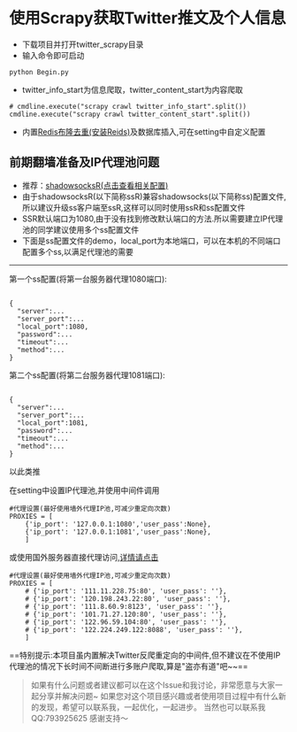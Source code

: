 # 使用Scrapy获取Twitter推文及个人信息


* 下载项目并打开twitter_scrapy目录
* 输入命令即可启动
```
python Begin.py
```
* twitter_info_start为信息爬取，twitter_content_start为内容爬取
```
# cmdline.execute("scrapy crawl twitter_info_start".split())
cmdline.execute("scrapy crawl twitter_content_start".split())
```
* 内置[Redis布隆去重(安装Reids)](http://blog.csdn.net/u010286751/article/details/48924635)及数据库插入,可在setting中自定义配置

## 前期翻墙准备及IP代理池问题

* 推荐：[shadowsocksR(点击查看相关配置)](https://github.com/muscledreamer/shadowsocksR)
* 由于shadowsocksR(以下简称ssR)兼容shadowsocks(以下简称ss)配置文件,所以建议升级ss客户端至ssR,这样可以同时使用ssR和ss配置文件
* SSR默认端口为1080,由于没有找到修改默认端口的方法.所以需要建立IP代理池的同学建议使用多个ss配置文件
* 下面是ss配置文件的demo，local_port为本地端口，可以在本机的不同端口配置多个ss,以满足代理池的需要


---
第一个ss配置(将第一台服务器代理1080端口):
```

{
  "server":...
  "server_port":...
  "local_port":1080,
  "password":...
  "timeout":...
  "method":...
}
```
第二个ss配置(将第二台服务器代理1081端口):
```

{
  "server":...
  "server_port":...
  "local_port":1081,
  "password":...
  "timeout":...
  "method":...
}
```
以此类推

在setting中设置IP代理池,并使用中间件调用
```
#代理设置(最好使用墙外代理IP池,可减少重定向次数)
PROXIES = [
    {'ip_port': '127.0.0.1:1080','user_pass':None},
    {'ip_port': '127.0.0.1:1081','user_pass':None},
    ]
```
或使用国外服务器直接代理访问,[详情请点击](http://www.cnblogs.com/rwxwsblog/p/4575894.html)
```
#代理设置(最好使用墙外代理IP池,可减少重定向次数)
PROXIES = [
    # {'ip_port': '111.11.228.75:80', 'user_pass': ''},
    # {'ip_port': '120.198.243.22:80', 'user_pass': ''},
    # {'ip_port': '111.8.60.9:8123', 'user_pass': ''},
    # {'ip_port': '101.71.27.120:80', 'user_pass': ''},
    # {'ip_port': '122.96.59.104:80', 'user_pass': ''},
    # {'ip_port': '122.224.249.122:8088', 'user_pass': ''},
    ]
```
==特别提示:本项目虽内置解决Twitter反爬重定向的中间件,但不建议在不使用IP代理池的情况下长时间不间断进行多账户爬取,算是"盗亦有道"吧~~==

> 如果有什么问题或者建议都可以在这个Issue和我讨论，非常愿意与大家一起分享并解决问题~
> 如果您对这个项目感兴趣或者使用项目过程中有什么新的发现，希望可以联系我，一起优化，一起进步。
> 当然也可以联系我QQ:793925625
> 感谢支持～
